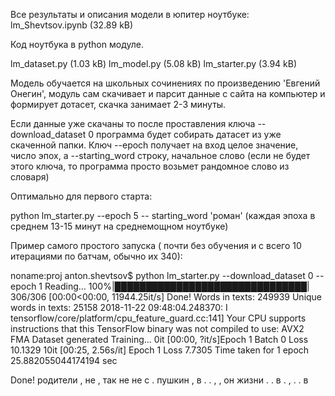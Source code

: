 Все результаты и описания модели в юпитер ноутбуке:
lm_Shevtsov.ipynb (32.89 kB)

Код ноутбука  в python модуле.

lm_dataset.py (1.03 kB)
lm_model.py (5.08 kB)
lm_starter.py (3.94 kB)

Модель обучается на школьных сочинениях по произведению 'Евгений Онегин', модуль сам скачивает и парсит данные с сайта на компьютер и формирует дотасет, скачка занимает 2-3 минуты.

Если данные уже скачаны то после проставления ключа --download_dataset 0 программа будет собирать датасет из уже скаченной папки. Ключ --epoch получает на вход целое значение, число эпох, а --starting_word строку, начальное слово (если не будет этого ключа, то программа просто возьмет рандомное слово из словаря)


Оптимально для первого старта:

python lm_starter.py --epoch 5 -- starting_word 'роман'
(каждая эпоха в среднем 13-15 минут на среднемощном ноутбуке)


Пример самого простого запуска ( почти без обучения и с всего 10 итерациями по батчам, обычно их 340):

noname:proj anton.shevtsov$ python lm_starter.py --download_dataset 0 --epoch 1
Reading...
100%|███████████████████████████████| 306/306 [00:00<00:00, 11944.25it/s]
Done!
Words in texts: 249939
Unique words in texts: 25158
2018-11-22 09:48:04.248370: I tensorflow/core/platform/cpu_feature_guard.cc:141] Your CPU supports instructions that this TensorFlow binary was not compiled to use: AVX2 FMA
Dataset generated
Training...
0it [00:00, ?it/s]Epoch 1 Batch 0 Loss 10.1329
10it [00:25, 2.56s/it]
Epoch 1 Loss 7.7305
Time taken for 1 epoch 25.882055044174194 sec

Done!
родители , не , так не не с . пушкин , в . . , , он жизни . . в . , . . в

